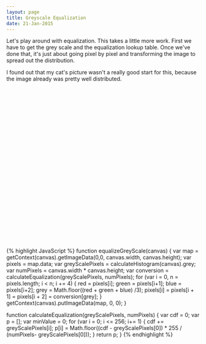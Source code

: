 ```yaml
---
layout: page
title: Greyscale Equalization
date: 21-Jan-2015
---
```


Let's play around with equalization.  This takes a little more work.  First we have to get the grey scale and the equalization lookup
table.  Once we've done that, it's just about going pixel by pixel and transforming the image to spread out the distribution.

I found out that my cat's picture wasn't a really good start for this, because the image already was pretty well distributed.


<canvas id="greyScale" />

<canvas id="equalizedCanvas" />

<div id="histogram" style="width:100%; height:400px;">
</div>

<br />
{% highlight JavaScript %}
function equalizeGreyScale(canvas) {
  var map = getContext(canvas).getImageData(0,0, canvas.width, canvas.height);
  var pixels = map.data;
  var greyScalePixels = calculateHistogram(canvas).grey;
  var numPixels = canvas.width * canvas.height;
  var conversion = calculateEqualization(greyScalePixels, numPixels);
  for (var i = 0, n = pixels.length; i < n; i += 4) {
    red = pixels[i];
    green = pixels[i+1];
    blue = pixels[i+2];
    grey = Math.floor((red + green + blue) /3);
    pixels[i] = pixels[i + 1] = pixels[i + 2] = conversion[grey];
  }
  getContext(canvas).putImageData(map, 0, 0);
}

function calculateEqualization(greyScalePixels, numPixels) {
  var cdf = 0;
  var p = [];
  var minValue = 0;
  for (var i = 0; i <= 256; i+= 1) {
    cdf += greyScalePixels[i];
    p[i] = Math.floor((cdf - greyScalePixels[0]) * 255 / (numPixels- greyScalePixels[0]));
  }
  return p;
}
{% endhighlight %}


<script src="{{ page.base_url }}/assets/js/image.js"></script>
<script>
  var img = new Image();   // Create new img element
  var greyScaleCanvas = document.getElementById('greyScale');
  var equalizedCanvas = document.getElementById('equalizedCanvas');
  img.addEventListener("load", function() {
    setToCanvas(img, greyScaleCanvas);
    convertToGreyScale(greyScaleCanvas);
    setToCanvas(img, equalizedCanvas);
    convertToGreyScale(equalizedCanvas);
    equalizeGreyScale(equalizedCanvas);
    var originalImageHistogram = calculateHistogram(greyScaleCanvas);
    var equalizedImageHistogram = calculateHistogram(equalizedCanvas);
    plot(originalImageHistogram.grey, equalizedImageHistogram.grey);
  }, false);
  
  img.src = '{{ page.base_url }}/img/LenaDark.png'; // Set source path
  
    function plot(origianlGrey, equalizedGrey) {
     var greyPlot = [];
     var equalizedGreyPlot = [];
     for (var i = 0; i < 256; i += 1) {
      greyPlot.push([i, origianlGrey[i]]);
      equalizedGreyPlot.push([i, equalizedGrey[i]]);
     }
    
    $.plot("#histogram", [ 
      { label: 'OriginalGrey', data: greyPlot, color: 'red'},
      { label: 'EqualizedGrey', data: equalizedGreyPlot, color: 'green'}],
      { series: { lines: {show:true}},
        yaxis: {
          axisLabel: "Number of Pixels",
          axisLabelUseCanvas: true,
          axisLabelFontSizePixels: 12,
          axisLabelFontFamily: 'Verdana, Arial, Helvetica, Tahoma, sans-serif',
          axisLabelPadding: 5
        },
        grid: {
          labelMargin: 10
        }
      });
var xaxisLabel = $("<div class='axisLabel xaxisLabel'></div>")
  .text("Color Value")
  .appendTo($('#histogram'));

var yaxisLabel = $("<div class='axisLabel yaxisLabel'></div>")
  .text("Number of Pixels")
  .appendTo($('#histogram'));
    }
</script>